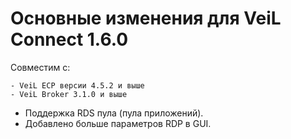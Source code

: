 # Основные изменения для VeiL Connect 1.6.0

Совместим с:

    - VeiL ECP версии 4.5.2 и выше
    - VeiL Broker 3.1.0 и выше
    
- Поддержка RDS пула (пула приложений).
- Добавлено больше параметров RDP в GUI.